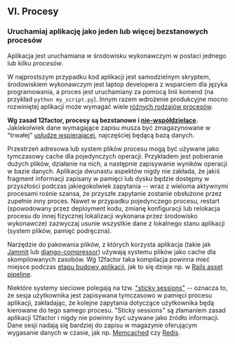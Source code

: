 ## VI. Procesy
### Uruchamiaj aplikację jako jeden lub więcej bezstanowych procesów

Aplikacja jest uruchamiana w środowisku wykonawczym w postaci jednego lub kilku *procesów*.

W najprostszym przypadku kod aplikacji jest samodzielnym skryptem, środowiskiem wykonawczym jest laptop developera z wsparciem dla języka programowania, a proces jest uruchamiany za pomocą linii komend (na przykład `python my_script.py`). Innym razem wdrożenie produkcyjne mocno rozwiniętej aplikacji może wymagać wiele [różnych rodzajów procesów](./concurrency).

**Wg zasad 12factor, procesy są bezstanowe i [nie-współdzielące](http://en.wikipedia.org/wiki/Shared_nothing_architecture).**  Jakiekolwiek dane wymagające zapisu musza być zmagazynowane w "trwałej" [usłudze wspierającej](./backing-services), najczęściej będącą bazą danych.

Przestrzeń adresowa lub system plików procesu mogą być używane jako tymczasowy cache dla pojedynczych operacji. Przykładem jest pobieranie dużych plików, działanie na nich, a następnie zapisywanie wyników operacji w bazie danych. Aplikacja dwunastu aspektów nigdy nie zakłada, że jakiś fragment informacji zapisany w pamięci lub dysku będzie dostępny w przyszłości podczas jakiegokolwiek zapytania -- wraz z wieloma aktywnymi procesami rośnie szansa, że przyszłe zapytanie zostanie obsłużone przez zupełnie inny proces. Nawet w przypadku pojedynczego procesu, restart (spowodowany przez deployment kodu, zmianę konfiguracji lub relokacja procesu do innej fizycznej lokalizacji wykonana przez środowisko wykonawcze) zazwyczaj usunie wszystkie dane z lokalnego stanu aplikacji (system plików, pamięć podręczna).

Narzędzie do pakowania plików, z których korzysta aplikacja (takie jak [Jammit](https://documentcloud.github.io/jammit/) lub [django-compressor](http://django-compressor.readthedocs.org/)) używają systemu plików jako cache dla skompilowanych zasobów.  Wg 12factor taka kompilacja powinna mieć miejsce podczas [etapu budowy aplikacji](./build-release-run), jak to się dzieje np. w [Rails asset pipeline](http://guides.rubyonrails.org/asset_pipeline.html).

Niektóre systemy sieciowe polegają na tzw. ["sticky sessions"](http://en.wikipedia.org/wiki/Load_balancing_%28computing%29#Persistence) -- oznacza to, że sesja użytkownika jest zapisywana tymczasowo w pamięci procesu aplikacji, zakładając, że kolejne zapytania dotyczące użytkownika będą kierowane do tego samego procesu. "Sticky sessions" są złamaniem zasad aplikacji 12factor i nigdy nie powinny być używane jako źródło informacji. Dane sesji nadają się bardziej do zapisu w magazynie oferującym wygasanie danych w czasie, jak np. [Memcached](http://memcached.org/) czy [Redis](http://redis.io/).

